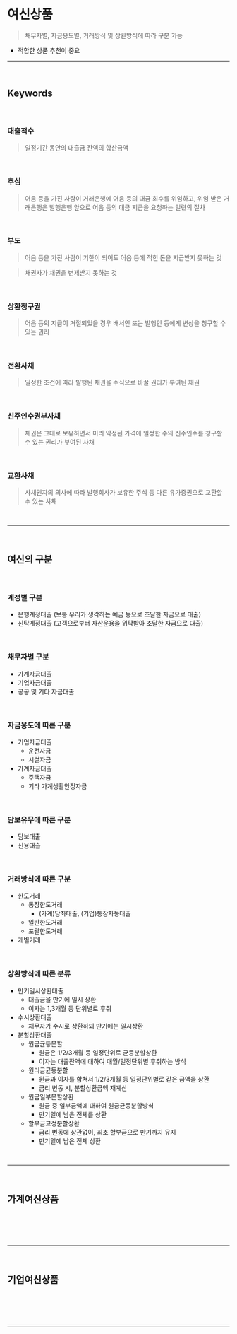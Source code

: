 # 여신상품
> 채무자별, 자금용도별, 거래방식 및 상환방식에 따라 구분 가능
* 적합한 상품 추천이 중요

<hr>
<br>

## Keywords
#### 

<br>

### 대출적수
> 일정기간 동안의 대출금 잔액의 합산금액

<br>

### 추심
> 어음 등을 가진 사람이 거래은행에 어음 등의 대금 회수를 위임하고, 위임 받은 거래은행은 발행은행 앞으로 어음 등의 대금 지급을 요청하는 일련의 절차

<br>

### 부도
> 어음 등을 가진 사람이 기한이 되어도 어음 등에 적힌 돈을 지급받지 못하는 것

> 채권자가 채권을 변제받지 못하는 것

<br>

### 상환청구권
> 어음 등의 지급이 거절되었을 경우 배서인 또는 발행인 등에게 변상을 청구할 수 있는 권리

<br>

### 전환사채
> 일정한 조건에 따라 발행된 채권을 주식으로 바꿀 권리가 부여된 채권

<br>

### 신주인수권부사채
> 채권은 그대로 보유하면서 미리 약정된 가격에 일정한 수의 신주인수를 청구할 수 있는 권리가 부여된 사채

<br>

### 교환사채
> 사채권자의 의사에 따라 발행회사가 보유한 주식 등 다른 유가증권으로 교환할 수 있는 사채

<br>
<hr>
<br>

## 여신의 구분
#### 

<br>

### 계정별 구분
* 은행계정대출 (보통 우리가 생각하는 예금 등으로 조달한 자금으로 대출) 
* 신탁계정대출 (고객으로부터 자산운용을 위탁받아 조달한 자금으로 대출)

<br>

### 채무자별 구분
* 가계자금대출
* 기업자금대출
* 공공 및 기타 자금대출

<br>

### 자금용도에 따른 구분
* 기업자금대출
  * 운전자금
  * 시설자금
* 가계자금대출
  * 주택자금
  * 기타 가계생활안정자금

<br>

### 담보유무에 따른 구분 
* 담보대출
* 신용대출

<br>

### 거래방식에 따른 구분
* 한도거래
  * 통장한도거래
    * (가계)당좌대출, (기업)통장자동대출
  * 일반한도거래
  * 포괄한도거래
* 개별거래

<br>

### 상환방식에 따른 분류
* 만기일시상환대출
  * 대출금을 만기에 일시 상환
  * 이자는 1,3개월 등 단위별로 후취
* 수시상환대출
  * 채무자가 수시로 상환하되 만기에는 일시상환
* 분할상환대출 
  * 원금균등분할
    * 원금은 1/2/3개월 등 일정단위로 균등분할상환
    * 이자는 대출잔액에 대하여 매월/일정단위별 후취하는 방식 
  * 원리금균등분할
    * 원금과 이자를 합쳐서 1/2/3개월 등 일정단위별로 같은 금액을 상환
    * 금리 변동 시, 분할상환금액 재계산
  * 원금일부분할상환
    * 원금 중 일부금액에 대하여 원금균등분할방식
    * 만기일에 남은 전체를 상환
  * 할부금고정분할상환
    * 금리 변동에 상관없이, 최초 할부금으로 만기까지 유지
    * 만기일에 남은 전체 상환

<br>
<hr>
<br>

## 가계여신상품
#### 

<br>

### 

<br>
<hr>
<br>

## 기업여신상품
#### 

<br>

### 

<br>
<hr>
<br>
